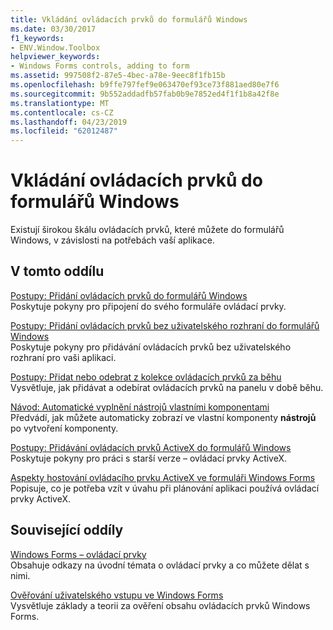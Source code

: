 ```yaml
---
title: Vkládání ovládacích prvků do formulářů Windows
ms.date: 03/30/2017
f1_keywords:
- ENV.Window.Toolbox
helpviewer_keywords:
- Windows Forms controls, adding to form
ms.assetid: 997508f2-87e5-4bec-a78e-9eec8f1fb15b
ms.openlocfilehash: b9ffe797fef9e063470ef93ce73f881aed80e7f6
ms.sourcegitcommit: 9b552addadfb57fab0b9e7852ed4f1f1b8a42f8e
ms.translationtype: MT
ms.contentlocale: cs-CZ
ms.lasthandoff: 04/23/2019
ms.locfileid: "62012487"
---
```

# <a name="putting-controls-on-windows-forms"></a>Vkládání ovládacích prvků do formulářů Windows
Existují širokou škálu ovládacích prvků, které můžete do formulářů Windows, v závislosti na potřebách vaší aplikace.  
  
## <a name="in-this-section"></a>V tomto oddílu  
 [Postupy: Přidání ovládacích prvků do formulářů Windows](how-to-add-controls-to-windows-forms.md)  
 Poskytuje pokyny pro připojení do svého formuláře ovládací prvky.  
  
 [Postupy: Přidání ovládacích prvků bez uživatelského rozhraní do formulářů Windows](how-to-add-controls-without-a-user-interface-to-windows-forms.md)  
 Poskytuje pokyny pro přidávání ovládacích prvků bez uživatelského rozhraní pro vaši aplikaci.  
  
 [Postupy: Přidat nebo odebrat z kolekce ovládacích prvků za běhu](how-to-add-to-or-remove-from-a-collection-of-controls-at-run-time.md)  
 Vysvětluje, jak přidávat a odebírat ovládacích prvků na panelu v době běhu.  
  
 [Návod: Automatické vyplnění nástrojů vlastními komponentami](walkthrough-automatically-populating-the-toolbox-with-custom-components.md)  
 Předvádí, jak můžete automaticky zobrazí ve vlastní komponenty **nástrojů** po vytvoření komponenty.  
  
 [Postupy: Přidávání ovládacích prvků ActiveX do formulářů Windows](how-to-add-activex-controls-to-windows-forms.md)  
 Poskytuje pokyny pro práci s starší verze – ovládací prvky ActiveX.  
  
 [Aspekty hostování ovládacího prvku ActiveX ve formuláři Windows Forms](considerations-when-hosting-an-activex-control-on-a-windows-form.md)  
 Popisuje, co je potřeba vzít v úvahu při plánování aplikaci používá ovládací prvky ActiveX.  
  
## <a name="related-sections"></a>Související oddíly  
 [Windows Forms – ovládací prvky](index.md)  
 Obsahuje odkazy na úvodní témata o ovládací prvky a co můžete dělat s nimi.  
  
 [Ověřování uživatelského vstupu ve Windows Forms](../user-input-validation-in-windows-forms.md)  
 Vysvětluje základy a teorii za ověření obsahu ovládacích prvků Windows Forms.
